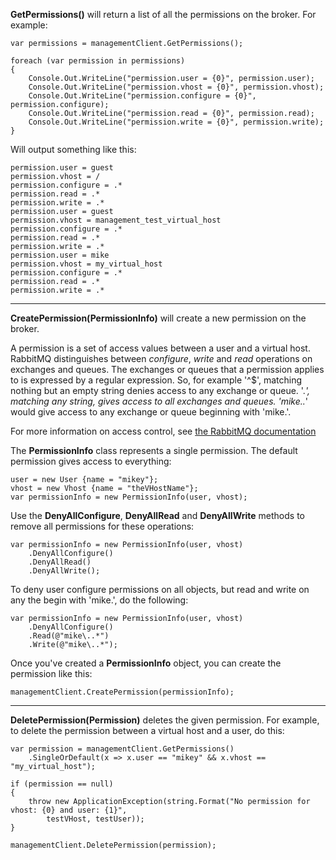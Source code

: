 **GetPermissions()** will return a list of all the permissions on the broker. For example:

    var permissions = managementClient.GetPermissions();

    foreach (var permission in permissions)
    {
        Console.Out.WriteLine("permission.user = {0}", permission.user);
        Console.Out.WriteLine("permission.vhost = {0}", permission.vhost);
        Console.Out.WriteLine("permission.configure = {0}", permission.configure);
        Console.Out.WriteLine("permission.read = {0}", permission.read);
        Console.Out.WriteLine("permission.write = {0}", permission.write);
    }

Will output something like this:

    permission.user = guest
    permission.vhost = /
    permission.configure = .*
    permission.read = .*
    permission.write = .*
    permission.user = guest
    permission.vhost = management_test_virtual_host
    permission.configure = .*
    permission.read = .*
    permission.write = .*
    permission.user = mike
    permission.vhost = my_virtual_host
    permission.configure = .*
    permission.read = .*
    permission.write = .*

***

**CreatePermission(PermissionInfo)** will create a new permission on the broker.

A permission is a set of access values between a user and a virtual host. RabbitMQ distinguishes between _configure_, _write_ and _read_ operations on exchanges and queues. The exchanges or queues that a permission applies to is expressed by a regular expression. So, for example '^$', matching nothing but an empty string denies access to any exchange or queue. '.*', matching any string, gives access to all exchanges and queues. 'mike\..*' would give access to any exchange or queue beginning with 'mike.'.

For more information on access control, see [the RabbitMQ documentation](http://www.rabbitmq.com/access-control.html)

The **PermissionInfo** class represents a single permission. The default permission gives access to everything:

    user = new User {name = "mikey"};
    vhost = new Vhost {name = "theVHostName"};
    var permissionInfo = new PermissionInfo(user, vhost);

Use the **DenyAllConfigure**, **DenyAllRead** and **DenyAllWrite** methods to remove all permissions for these operations:

    var permissionInfo = new PermissionInfo(user, vhost)
        .DenyAllConfigure()
        .DenyAllRead()
        .DenyAllWrite();

To deny user configure permissions on all objects, but read and write on any the begin with 'mike.', do the following:

    var permissionInfo = new PermissionInfo(user, vhost)
        .DenyAllConfigure()
        .Read(@"mike\..*")
        .Write(@"mike\..*");

Once you've created a **PermissionInfo** object, you can create the permission like this:

    managementClient.CreatePermission(permissionInfo);

***

**DeletePermission(Permission)** deletes the given permission. For example, to delete the permission between a virtual host and a user, do this:

    var permission = managementClient.GetPermissions()
        .SingleOrDefault(x => x.user == "mikey" && x.vhost == "my_virtual_host");

    if (permission == null)
    {
        throw new ApplicationException(string.Format("No permission for vhost: {0} and user: {1}",
            testVHost, testUser));
    }

    managementClient.DeletePermission(permission);
